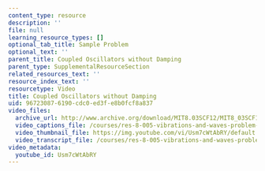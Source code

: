 ```yaml
---
content_type: resource
description: ''
file: null
learning_resource_types: []
optional_tab_title: Sample Problem
optional_text: ''
parent_title: Coupled Oscillators without Damping
parent_type: SupplementalResourceSection
related_resources_text: ''
resource_index_text: ''
resourcetype: Video
title: Coupled Oscillators without Damping
uid: 96723087-6190-cdc0-ed3f-e8b0fcf8a837
video_files:
  archive_url: http://www.archive.org/download/MIT8.03SCF12/MIT8_03SCF12_ses04_300k.mp4
  video_captions_file: /courses/res-8-005-vibrations-and-waves-problem-solving-fall-2012/6f06aca4f389511b84e7fee4a4630870_Usm7cWtAbRY.vtt
  video_thumbnail_file: https://img.youtube.com/vi/Usm7cWtAbRY/default.jpg
  video_transcript_file: /courses/res-8-005-vibrations-and-waves-problem-solving-fall-2012/ad8b83b52109a652f38c94409e5c2a31_Usm7cWtAbRY.pdf
video_metadata:
  youtube_id: Usm7cWtAbRY
---
```

